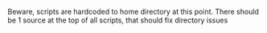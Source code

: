Beware, scripts are hardcoded to home directory at this point. There should be 1 source at the top of all scripts, that should fix directory issues
